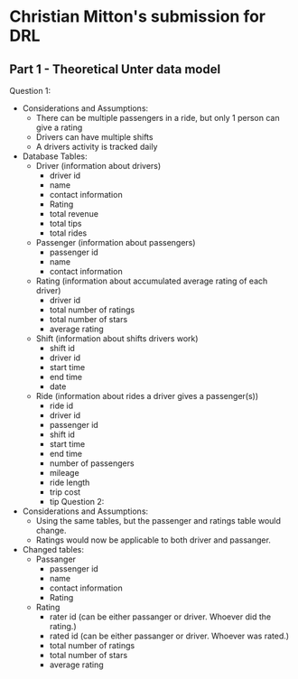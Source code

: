 # Christian Mitton's submission for DRL

## Part 1 - Theoretical Unter data model
Question 1:
- Considerations and Assumptions:
  - There can be multiple passengers in a ride, but only 1 person can give a rating
  - Drivers can have multiple shifts
  - A drivers activity is tracked daily
- Database Tables:
  - Driver (information about drivers)
    - driver id
    - name
    - contact information
    - Rating
    - total revenue
    - total tips
    - total rides
  - Passenger (information about passengers)
    - passenger id
    - name
    - contact information
  - Rating (information about accumulated average rating of each driver)
    - driver id
    - total number of ratings
    - total number of stars
    - average rating
  - Shift (information about shifts drivers work)
    - shift id
    - driver id
    - start time
    - end time
    - date 
  - Ride (information about rides a driver gives a passenger(s))
    - ride id
    - driver id
    - passenger id
    - shift id
    - start time
    - end time
    - number of passengers
    - mileage
    - ride length
    - trip cost
    - tip
Question 2:
- Considerations and Assumptions:
  - Using the same tables, but the passenger and ratings table would change.
  - Ratings would now be applicable to both driver and passanger.
- Changed tables:
  - Passanger
    - passenger id
    - name
    - contact information
    - Rating
  - Rating
    - rater id (can be either passanger or driver. Whoever did the rating.)
    - rated id (can be either passanger or driver. Whoever was rated.)
    - total number of ratings
    - total number of stars
    - average rating
